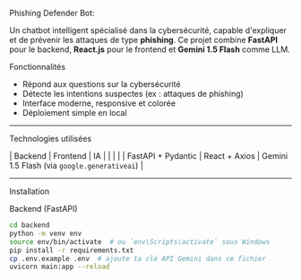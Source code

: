  Phishing Defender Bot:

Un chatbot intelligent spécialisé dans la cybersécurité, capable d'expliquer et de prévenir les attaques de type **phishing**. Ce projet combine **FastAPI** pour le backend, **React.js** pour le frontend et **Gemini 1.5 Flash** comme LLM.



 Fonctionnalités

- Répond aux questions sur la cybersécurité
- Détecte les intentions suspectes (ex : attaques de phishing)
- Interface moderne, responsive et colorée
- Déploiement simple en local

---

 Technologies utilisées

| Backend               | Frontend       | IA                                          |
|                       |                |
| FastAPI + Pydantic    | React + Axios  | Gemini 1.5 Flash (via `google.generativeai`) |

---

 Installation
 
 Backend (FastAPI)

```bash
cd backend
python -m venv env
source env/bin/activate  # ou `env\Scripts\activate` sous Windows
pip install -r requirements.txt
cp .env.example .env  # ajoute ta clé API Gemini dans ce fichier
uvicorn main:app --reload
